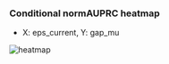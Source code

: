 ### Conditional normAUPRC heatmap

- X: eps_current, Y: gap_mu

![heatmap](/home/elicer/project_0814_2/results/20250818-000750/holdout/conditional_heatmap_eps_current_vs_gap_mu.png)
